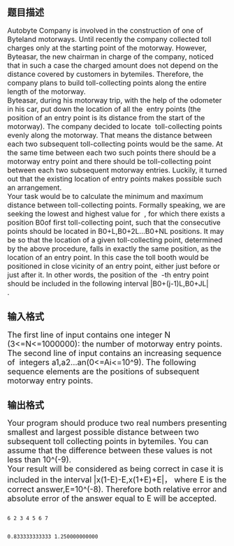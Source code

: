 ## 题目描述

<p><span style="font-size: medium">Autobyte Company is involved in the construction of one of Byteland motorways. Until recently the company collected toll charges only at the starting point of the motorway. However, Byteasar, the new chairman in charge of the company, noticed that in such a case the charged amount does not depend on the distance covered by customers in bytemiles. Therefore, the company plans to build toll-collecting points along the entire length of the motorway. <br> Byteasar, during his motorway trip, with the help of the odometer in his car, put down the location of all the  entry points (the position of an entry point is its distance from the start of the motorway). The company decided to locate  toll-collecting points evenly along the motorway. That means the distance between each two subsequent toll-collecting points would be the same. At the same time between each two such points there should be a motorway entry point and there should be toll-collecting point between each two subsequent motorway entries. Luckily, it turned out that the existing location of entry points makes possible such an arrangement. <br> Your task would be to calculate the minimum and maximum distance between toll-collecting points. Formally speaking, we are seeking the lowest and highest value for  , for which there exists a position B0of first toll-collecting point, such that the consecutive points should be located in B0+L,B0+2L…B0+NL positions. It may be so that the location of a given toll-collecting point, determined by the above procedure, falls in exactly the same position, as the location of an entry point. In this case the toll booth would be positioned in close vicinity of an entry point, either just before or just after it. In other words, the position of the  -th entry point should be included in the following interval |B0+(j-1)L,B0+JL|<br> . <br> </span></p>

## 输入格式

<p><font size="4">The first line of input contains one integer N (3<=N<=1000000): the number of motorway entry points. The second line of input contains an increasing sequence of  integers a1,a2…an(0<=Ai<=10^9). The following sequence elements are the positions of subsequent motorway entry points. <br> </font></p>

## 输出格式

<p><font size="4">Your program should produce two real numbers presenting smallest and largest possible distance between two subsequent toll collecting points in bytemiles. You can assume that the difference between these values is not less than 10^(-9). <br> Your result will be considered as being correct in case it is included in the interval |x(1-E)-E,x(1+E)+E|， where E is the correct answer,E=10^(-8). Therefore both relative error and absolute error of the answer equal to E will be accepted. <br> </font></p>

```input1
6 2 3 4 5 6 7
```
```output1
0.833333333333 1.250000000000
```
